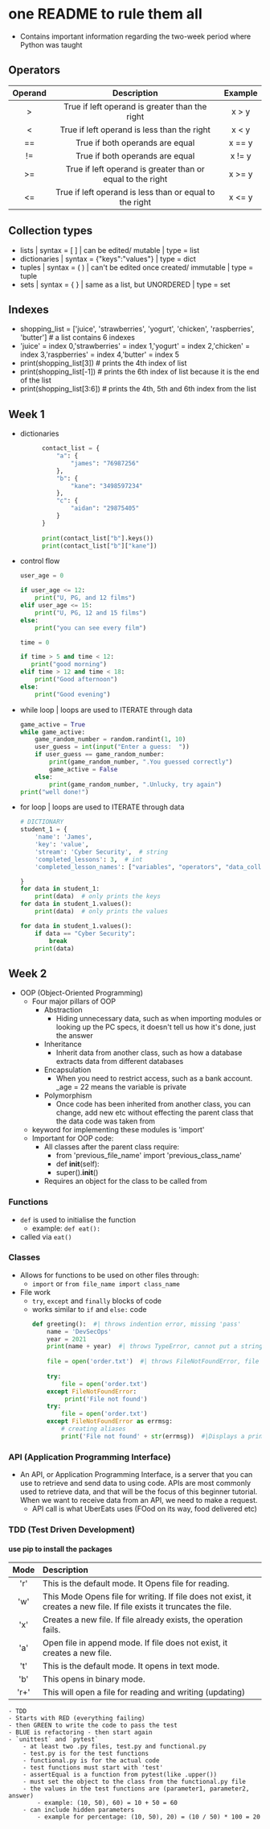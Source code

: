 # one README to rule them all
- Contains important information regarding the two-week period where Python was taught
## Operators
| Operand | Description | Example |
|:---------: |:----------------------------: |:--------: |
| > | True if left operand is greater than the right| x > y |
| < | True if left operand is less than the right| x < y |
| == | True if both operands are equal | x == y |
| != | True if both operands are equal | x != y |
| >= | True if left operand is greater than or equal to the right| x >= y |
| <= | True if left operand is less than or equal to the right| x <= y |
## Collection types
- lists | syntax = [ ] | can be edited/ mutable | type = list
- dictionaries | syntax = {"keys":"values"} | type = dict
- tuples | syntax = ( ) | can't be edited once created/ immutable | type = tuple
- sets | syntax = { } | same as a list, but UNORDERED | type = set
## Indexes
- shopping_list = ['juice', 'strawberries', 'yogurt', 'chicken', 'raspberries', 'butter']  # a list contains 6 indexes
- 'juice' = index 0,'strawberries' = index 1,'yogurt' = index 2,'chicken' = index 3,'raspberries' = index 4,'butter' = index 5
- print(shopping_list[3])  # prints the 4th index of list
- print(shopping_list[-1])  # prints the 6th index of list because it is the end of the list
- print(shopping_list[3:6])  # prints the 4th, 5th and 6th index from the list
## Week 1
- dictionaries
  ```python
        contact_list = {
            "a": {
                "james": "76987256"
            },
            "b": {
                "kane": "3498597234"
            },
            "c": {
                "aidan": "29875405"
            }
        }
    
        print(contact_list["b"].keys())
        print(contact_list["b"]["kane"])

  ```
- control flow
    ```python
    user_age = 0
    
    if user_age <= 12:
        print("U, PG, and 12 films")
    elif user_age <= 15:
        print("U, PG, 12 and 15 films")
    else:
        print("you can see every film")
    
    time = 0
    
    if time > 5 and time < 12:
       print("good morning")
    elif time > 12 and time < 18:
        print("Good afternoon")
    else:
        print("Good evening")
    ```
- while loop | loops are used to ITERATE through data
    ```python
    game_active = True
    while game_active:
        game_random_number = random.randint(1, 10)
        user_guess = int(input("Enter a guess:  "))
        if user_guess == game_random_number:
            print(game_random_number, ".You guessed correctly")
            game_active = False
        else:
            print(game_random_number, ".Unlucky, try again")
    print("well done!")
    ```
- for loop | loops are used to ITERATE through data
    ```python
    # DICTIONARY
    student_1 = {
        'name': 'James',
        'key': 'value',
        'stream': 'Cyber Security',  # string
        'completed_lessons': 3,  # int
        'completed_lesson_names': ["variables", "operators", "data_collections"]  # list
    
    }
    for data in student_1:
        print(data)  # only prints the keys
    for data in student_1.values():
        print(data)  # only prints the values
    
    for data in student_1.values():
        if data == "Cyber Security":
            break
        print(data)
    ```
## Week 2
- OOP (Object-Oriented Programming)
  - Four major pillars of OOP
    - Abstraction
        - Hiding unnecessary data, such as when importing modules or looking up the PC specs, it doesn't tell us how it's done, just the answer
    - Inheritance
        - Inherit data from another class, such as how a database extracts data from different databases 
    - Encapsulation
        - When you need to restrict access, such as a bank account. _age = 22 means the variable is private
    - Polymorphism
        - Once code has been inherited from another class, you can change, add new etc without effecting the parent class that the data code was taken from
  - keyword for implementing these modules is 'import'
  - Important for OOP code:
    - All classes after the parent class require:
      - from 'previous_file_name' import 'previous_class_name'
      - def __init__(self):
      - super().__init__()
    - Requires an object for the class to be called from
### Functions
- `def` is used to initialise the function
    - example: `def eat():`
- called via `eat()`
### Classes
- Allows for functions to be used on other files through:
  - `import` or `from file_name import class_name`
- File work
  - `try`, `except` and `finally` blocks of code
  - works similar to `if` and `else:` code
    ```python
    def greeting():  #| throws indention error, missing 'pass'
        name = 'DevSecOps'
        year = 2021
        print(name + year)  #| throws TypeError, cannot put a string and int together
        
        file = open('order.txt')  #| throws FileNotFoundError, file doesnt exist
        
        try:
            file = open('order.txt')
        except FileNotFoundError:
             print('File not found')
        try:
            file = open('order.txt')
        except FileNotFoundError as errmsg:
            # creating aliases
            print('File not found' + str(errmsg))  #|Displays a print with the error message

    ```
### API (Application Programming Interface)
  - An API, or Application Programming Interface, is a server that you can use to retrieve and send data to using code. APIs are most commonly used to retrieve data, and that will be the focus of this beginner tutorial. When we want to receive data from an API, we need to make a request.
    - API call is what UberEats uses (FOod on its way, food delivered etc)
### TDD (Test Driven Development)
  #### use pip to install the packages
  | Mode |Description|
  | :----: |:---- |
  |'r' |This is the default mode. It Opens file for reading. |
  |'w' |This Mode Opens file for writing. If file does not exist, it creates a new file. If file exists it truncates the file.|
  |'x' |Creates a new file. If file already exists, the operation fails.|
  |'a' |Open file in append mode. If file does not exist, it creates a new file.|
  |'t' |This is the default mode. It opens in text mode.|
  |'b' |This opens in binary mode.
  |'r+' |This will open a file for reading and writing (updating)|

    - TDD
    - Starts with RED (everything failing)
    - then GREEN to write the code to pass the test
    - BLUE is refactoring - then start again
    - `unittest` and `pytest`
        - at least two .py files, test.py and functional.py
        - test.py is for the test functions
        - functional.py is for the actual code
        - test functions must start with 'test'
        - assertEqual is a function from pytest(like .upper())
        - must set the object to the class from the functional.py file
        - the values in the test functions are (parameter1, parameter2, answer)
            - example: (10, 50), 60) = 10 + 50 = 60
        - can include hidden parameters
            - example for percentage: (10, 50), 20) = (10 / 50) * 100 = 20